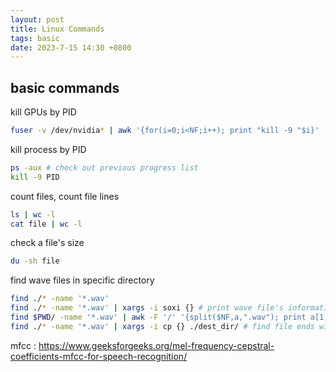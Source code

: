 ```yaml
---
layout: post
title: Linux Commands
tags: basic
date: 2023-7-15 14:30 +0800
---
```

## basic commands


kill GPUs by PID
```sh
fuser -v /dev/nvidia* | awk '{for(i=0;i<NF;i++); print "kill -9 "$i}' | bash
```
kill process by PID
```sh
ps -aux # check out previous progress list
kill -9 PID 
```
count files, count file lines
```sh
ls | wc -l
cat file | wc -l
```
check a file's size
```sh
du -sh file
```
find wave files in specific directory
```sh
find ./* -name '*.wav'
find ./* -name '*.wav' | xargs -i soxi {} # print wave file's information
find $PWD/ -name '*.wav' | awk -F '/' '{split($NF,a,".wav"); print a[1]"\t"$0 }' > wav.scp # generate wav.scp
find ./* -name '*.wav' | xargs -i cp {} ./dest_dir/ # find file ends with ".wav" and copy into "dest_dir" 
```
mfcc : https://www.geeksforgeeks.org/mel-frequency-cepstral-coefficients-mfcc-for-speech-recognition/
